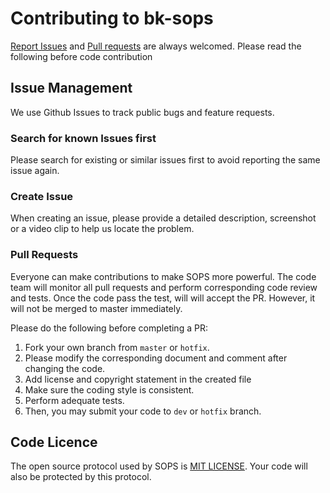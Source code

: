 ﻿# Contributing to bk-sops
[Report Issues](https://github.com/Tencent/bk-sops/issues) and [Pull requests](https://github.com/Tencent/bk-sops/pulls) are always welcomed. Please read the following before code contribution


## Issue Management
We use Github Issues to track public bugs and feature requests.


### Search for known Issues first 
Please search for existing or similar issues first to avoid reporting the same issue again.


### Create Issue
When creating an issue, please provide a detailed description, screenshot or a video clip to help us locate the problem.


###  Pull Requests

Everyone can make contributions to make SOPS more powerful. The code team will monitor all pull requests and perform corresponding code review and tests. Once the code pass the test, will will accept the PR. However, it will not be merged to master immediately.

Please do the following before completing a PR: 

1. Fork your own branch from `master` or `hotfix`.
2. Please modify the corresponding document and comment after changing the code.
3. Add license and copyright statement in the created file
4. Make sure the coding style is consistent.
5. Perform adequate tests.
6. Then, you may submit your code to `dev` or `hotfix` branch.


## Code Licence
The open source protocol used by SOPS is [MIT LICENSE](../LICENSE.txt). Your code will also be protected by this protocol.
